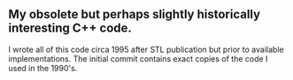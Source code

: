 ## My obsolete but perhaps slightly historically interesting C++ code.
I wrote all of this code circa 1995 after STL publication but prior to
available implementations. The initial commit contains exact copies of the code
I used in the 1990's.
